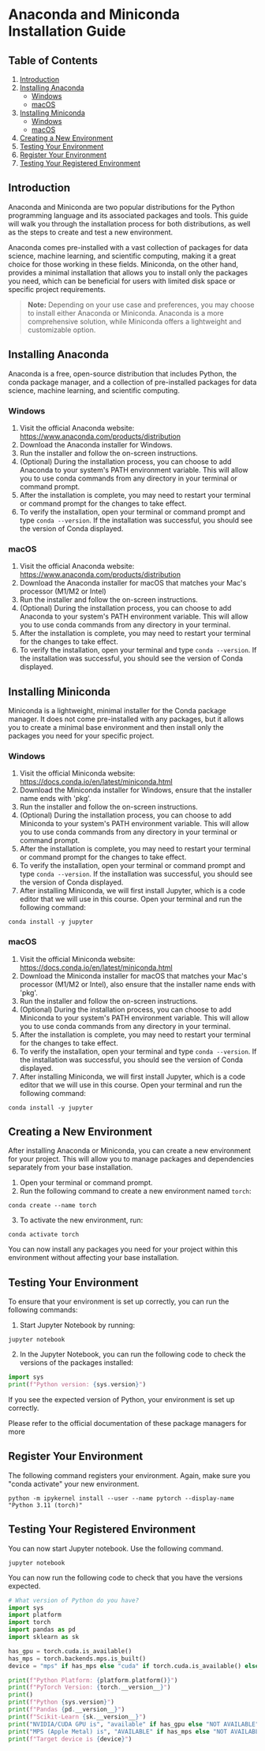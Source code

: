 # Anaconda and Miniconda Installation Guide

## Table of Contents

1. [Introduction](#introduction)
2. [Installing Anaconda](#installing-anaconda)
   - [Windows](#windows)
   - [macOS](#macos)
3. [Installing Miniconda](#installing-miniconda)
   - [Windows](#windows-1)
   - [macOS](#macos-1)
4. [Creating a New Environment](#creating-a-new-environment)
5. [Testing Your Environment](#testing-your-environment)
6. [Register Your Environment](#register-your-environment)
7. [Testing Your Registered Environment](#testing-your-registered-environment)


## Introduction

Anaconda and Miniconda are two popular distributions for the Python programming language and its associated packages and tools. This guide will walk you through the installation process for both distributions, as well as the steps to create and test a new environment.

Anaconda comes pre-installed with a vast collection of packages for data science, machine learning, and scientific computing, making it a great choice for those working in these fields. Miniconda, on the other hand, provides a minimal installation that allows you to install only the packages you need, which can be beneficial for users with limited disk space or specific project requirements.

> **Note:** Depending on your use case and preferences, you may choose to install either Anaconda or Miniconda. Anaconda is a more comprehensive solution, while Miniconda offers a lightweight and customizable option.

## Installing Anaconda

Anaconda is a free, open-source distribution that includes Python, the conda package manager, and a collection of pre-installed packages for data science, machine learning, and scientific computing.

### Windows

1. Visit the official Anaconda website: https://www.anaconda.com/products/distribution
2. Download the Anaconda installer for Windows.
3. Run the installer and follow the on-screen instructions.
4. (Optional) During the installation process, you can choose to add Anaconda to your system's PATH environment variable. This will allow you to use conda commands from any directory in your terminal or command prompt.
5. After the installation is complete, you may need to restart your terminal or command prompt for the changes to take effect.
6. To verify the installation, open your terminal or command prompt and type `conda --version`. If the installation was successful, you should see the version of Conda displayed.

### macOS

1. Visit the official Anaconda website: https://www.anaconda.com/products/distribution
2. Download the Anaconda installer for macOS that matches your Mac's processor (M1/M2 or Intel)
3. Run the installer and follow the on-screen instructions.
4. (Optional) During the installation process, you can choose to add Anaconda to your system's PATH environment variable. This will allow you to use conda commands from any directory in your terminal.
5. After the installation is complete, you may need to restart your terminal for the changes to take effect.
6. To verify the installation, open your terminal and type `conda --version`. If the installation was successful, you should see the version of Conda displayed.

## Installing Miniconda

Miniconda is a lightweight, minimal installer for the Conda package manager. It does not come pre-installed with any packages, but it allows you to create a minimal base environment and then install only the packages you need for your specific project.

### Windows

1. Visit the official Miniconda website: https://docs.conda.io/en/latest/miniconda.html
2. Download the Miniconda installer for Windows, ensure that the installer name ends with 'pkg'.
3. Run the installer and follow the on-screen instructions.
4. (Optional) During the installation process, you can choose to add Miniconda to your system's PATH environment variable. This will allow you to use conda commands from any directory in your terminal or command prompt.
5. After the installation is complete, you may need to restart your terminal or command prompt for the changes to take effect.
6. To verify the installation, open your terminal or command prompt and type `conda --version`. If the installation was successful, you should see the version of Conda displayed.
7. After installing Miniconda, we will first install Jupyter, which is a code editor that we will use in this course. Open your terminal and run the following command:
```
conda install -y jupyter
```

### macOS

1. Visit the official Miniconda website: https://docs.conda.io/en/latest/miniconda.html
2. Download the Miniconda installer for macOS that matches your Mac's processor (M1/M2 or Intel), also ensure that the installer name ends with 'pkg'.
3. Run the installer and follow the on-screen instructions.
4. (Optional) During the installation process, you can choose to add Miniconda to your system's PATH environment variable. This will allow you to use conda commands from any directory in your terminal.
5. After the installation is complete, you may need to restart your terminal for the changes to take effect.
6. To verify the installation, open your terminal and type `conda --version`. If the installation was successful, you should see the version of Conda displayed.
7. After installing Miniconda, we will first install Jupyter, which is a code editor that we will use in this course. Open your terminal and run the following command:
```
conda install -y jupyter
```

## Creating a New Environment

After installing Anaconda or Miniconda, you can create a new environment for your project. This will allow you to manage packages and dependencies separately from your base installation.

1. Open your terminal or command prompt.
2. Run the following command to create a new environment named `torch`:

```
conda create --name torch
```

3. To activate the new environment, run:

```
conda activate torch
```

You can now install any packages you need for your project within this environment without affecting your base installation.

## Testing Your Environment

To ensure that your environment is set up correctly, you can run the following commands:

1. Start Jupyter Notebook by running:

```
jupyter notebook
```

2. In the Jupyter Notebook, you can run the following code to check the versions of the packages installed:

```python
import sys
print(f"Python version: {sys.version}")
```

If you see the expected version of Python, your environment is set up correctly.

Please refer to the official documentation of these package managers for more

## Register Your Environment

The following command registers your environment. Again, make sure you "conda activate" your new environment.
```
python -m ipykernel install --user --name pytorch --display-name "Python 3.11 (torch)"
```

## Testing Your Registered Environment
You can now start Jupyter notebook. Use the following command.

```
jupyter notebook
```
You can now run the following code to check that you have the versions expected.

```python
# What version of Python do you have?
import sys
import platform
import torch
import pandas as pd
import sklearn as sk

has_gpu = torch.cuda.is_available()
has_mps = torch.backends.mps.is_built()
device = "mps" if has_mps else "cuda" if torch.cuda.is_available() else "cpu"

print(f"Python Platform: {platform.platform()}")
print(f"PyTorch Version: {torch.__version__}")
print()
print(f"Python {sys.version}")
print(f"Pandas {pd.__version__}")
print(f"Scikit-Learn {sk.__version__}")
print("NVIDIA/CUDA GPU is", "available" if has_gpu else "NOT AVAILABLE")
print("MPS (Apple Metal) is", "AVAILABLE" if has_mps else "NOT AVAILABLE")
print(f"Target device is {device}")
```

